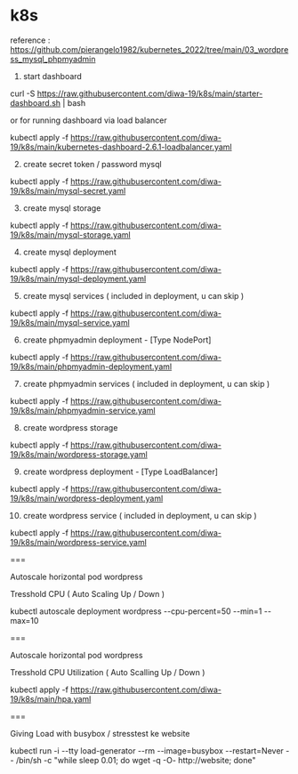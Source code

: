 # k8s

reference :
https://github.com/pierangelo1982/kubernetes_2022/tree/main/03_wordpress_mysql_phpmyadmin

1. start dashboard

curl -S https://raw.githubusercontent.com/diwa-19/k8s/main/starter-dashboard.sh | bash

or for running dashboard via load balancer

kubectl apply -f https://raw.githubusercontent.com/diwa-19/k8s/main/kubernetes-dashboard-2.6.1-loadbalancer.yaml

2. create secret token / password mysql 

kubectl apply -f https://raw.githubusercontent.com/diwa-19/k8s/main/mysql-secret.yaml

3. create mysql storage

kubectl apply -f https://raw.githubusercontent.com/diwa-19/k8s/main/mysql-storage.yaml

4. create mysql deployment

kubectl apply -f https://raw.githubusercontent.com/diwa-19/k8s/main/mysql-deployment.yaml

5. create mysql services ( included in deployment, u can skip )

kubectl apply -f https://raw.githubusercontent.com/diwa-19/k8s/main/mysql-service.yaml

6. create phpmyadmin deployment - [Type NodePort]

kubectl apply -f https://raw.githubusercontent.com/diwa-19/k8s/main/phpmyadmin-deployment.yaml

7. create phpmyadmin services ( included in deployment, u can skip )

kubectl apply -f https://raw.githubusercontent.com/diwa-19/k8s/main/phpmyadmin-service.yaml

8. create wordpress storage

kubectl apply -f https://raw.githubusercontent.com/diwa-19/k8s/main/wordpress-storage.yaml

9. create wordpress deployment - [Type LoadBalancer]

kubectl apply -f https://raw.githubusercontent.com/diwa-19/k8s/main/wordpress-deployment.yaml

10. create wordpress service ( included in deployment, u can skip )

kubectl apply -f https://raw.githubusercontent.com/diwa-19/k8s/main/wordpress-service.yaml

===

Autoscale horizontal pod wordpress

Tresshold CPU ( Auto Scaling Up / Down )

kubectl autoscale deployment wordpress --cpu-percent=50 --min=1 --max=10

===

Autoscale horizontal pod wordpress

Tresshold CPU Utilization ( Auto Scalling Up / Down )

kubectl apply -f https://raw.githubusercontent.com/diwa-19/k8s/main/hpa.yaml

===

Giving Load with busybox / stresstest ke website

kubectl run -i --tty load-generator --rm --image=busybox --restart=Never -- /bin/sh -c "while sleep 0.01; do wget -q -O- http://website; done"
